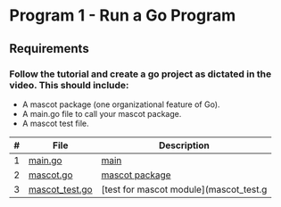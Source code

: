 # Program 1 - Run a Go Program
## Requirements

### Follow the tutorial and create a go project as dictated in the video. This should include:
* A mascot package (one organizational feature of Go).
* A main.go file to call your mascot package.
* A mascot test file.


|   #   | File                             | Description                              |
| :---: | -------------------------------- | ---------------------------------------- |
|   1   | [main.go](main.go)               | [main](main.go)                          |
|   2   | [mascot.go](mascot)           | [mascot package](mascot)               |
|   3   | [mascot_test.go](mascot_test.go) | [test for mascot module](mascot_test.g
